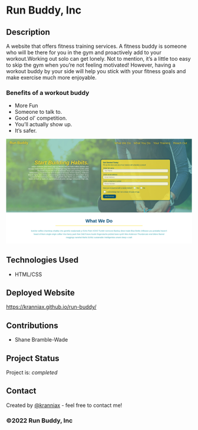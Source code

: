 # Run Buddy, Inc

## Description

A website that offers fitness training services. A fitness buddy is someone who
will be there for you in the gym and proactively add to your workout.Working out
solo can get lonely. Not to mention, it’s a little too easy to skip the gym when
you’re not feeling motivated! However, having a workout buddy by your side will
help you stick with your fitness goals and make exercise much more enjoyable.

### Benefits of a workout buddy

* More Fun
* Someone to talk to.
* Good ol’ competition.
* You’ll actually show up.
* It’s safer.

![ Surpreme Images](/assets/images/kranniax-github-io-1920x1080desktop-36fefb%20(1).png)

## Technologies Used

* HTML/CSS

## Deployed Website

<https://kranniax.github.io/run-buddy/>

## Contributions

* Shane Bramble-Wade

## Project Status

Project is: _completed_

## Contact

Created by [@kranniax](https://twitter.com/kranniax) - feel free to contact me!

### ©️2022 Run Buddy, Inc
